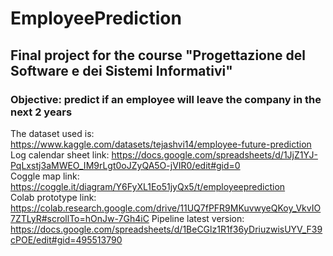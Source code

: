 # EmployeePrediction  
## Final project for the course "Progettazione del Software e dei Sistemi Informativi"  
### Objective: predict if an employee will leave the company in the next 2 years  
The dataset used is: https://www.kaggle.com/datasets/tejashvi14/employee-future-prediction  
Log calendar sheet link: https://docs.google.com/spreadsheets/d/1JjZ1YJ-PqLxstj3aMWEO_IM9rLgt0oJZyQA5O-jVIR0/edit#gid=0  
Coggle map link: https://coggle.it/diagram/Y6FyXL1Eo51jyQx5/t/employeeprediction  
Colab prototype link: https://colab.research.google.com/drive/11UQ7fPFR9MKuvwyeQKoy_VkvIO7ZTLyR#scrollTo=hOnJw-7Gh4iC
Pipeline latest version: https://docs.google.com/spreadsheets/d/1BeCGlz1R1f36yDriuzwisUYV_F39cPOE/edit#gid=495513790

